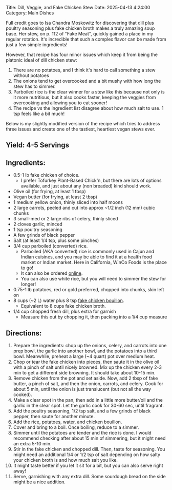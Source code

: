Title: Dill, Veggie, and Fake Chicken Stew
Date: 2025-04-13 4:24:00
Category: Main Dishes

Full credit goes to Isa Chandra Moskowitz for discovering that dill plus poultry seasoning plus fake chicken broth makes a truly amazing soup base. Her stew, on p. 112 of "Fake Meat", quickly gained a place in my regular rotation. It's incredible that such a complex flavor can be made from just a few simple ingredients!

However, that recipe has four minor issues which keep it from being the platonic ideal of dill chicken stew:

1. There are no potatoes, and I think it's hard to call something a stew without potatoes
2. The onions tend to get overcooked and a bit mushy with how long the stew has to simmer.
3. Parboiled rice is the clear winner for a stew like this because not only is it more nutritious, but it also cooks faster, keeping the veggies from overcooking and allowing you to eat sooner!
4. The recipe vs the ingredient list disagree about how much salt to use. 1 tsp feels like a bit much!

Below is my slightly modified version of the recipe which tries to address three issues and create one of the tastiest, heartiest vegan stews ever.

## Yield: 4-5 Servings

## Ingredients:

- 0.5-1 lb fake chicken of choice.
    - I prefer Tofurkey Plant-Based Chick'n, but there are lots of options available, and just about any (non breaded) kind should work.
- Olive oil (for frying, at least 1 tbsp)
- Vegan butter (for frying, at least 2 tbsp)
- 1 medium yellow onion, thinly sliced into half moons
- 2 large carrots, peeled and cut into approx ~1/2 inch (12 mm) cubic chunks
- 3 small-med or 2 large ribs of celery, thinly sliced
- 2 cloves garlic, minced
- 1 tsp poultry seasoning
- A few grinds of black pepper
- Salt (at least 1/4 tsp, plus some pinches)
- 3/4 cup parboiled (converted) rice.
    - Parboiled (AKA converted) rice is commonly used in Cajun and Indian cuisines, and you may be able to find it at a health food market or Indian market. Here in California, WinCo Foods is the place to go!
    - It can also be ordered [online](https://www.amazon.com/Zatarains-Long-Grain-Parboiled-White/dp/B00JPAV4QK/ref=sr_1_8?dib=eyJ2IjoiMSJ9.1Im9fT1EpV9pTV-Q2rZolz6mJv5Au9j-g_AOynzgoGWY2OtprkjIt2YZZRdBw9qwY8XW9bZY_iUemW_O3bu6KzNp3JbxVrWikKOHmnmzgoUri76Kl7lK5JSocR2YMdHkbcj1EgKvZpD-8Gou3Z3wRMTLJ9J-aIugRxCqJt17ne2jtwUSB3SAt6H2kef_Hw6sMB9zHcbVaUakHUqgXWxH-ef_nQee5cB_U9OVeuXTqTc1BgwJ-qFCskWIbq3_A4cXdzThkpUGwyjXZxMvVwLniicdrZXEV_cQqSByBIGhh34.aPVYHXJZ7l6P23Cja4AhGnTwXeKz3J71id1BgbJg7Vc&dib_tag=se&keywords=parboiled%2Brice&qid=1744588065&rdc=1&sr=8-8&th=1).
    - You can also use white rice, but you will need to simmer the stew for longer!
- 0.75-1 lb potatoes, red or gold preferred, chopped into chunks, skin left on
- 8 cups (~2 L) water plus 8 tsp [fake chicken bouillon](https://www.amazon.com/Better-Than-Bouillon-Chicken-Certified/dp/B000N7YKQK). 
    - Equivalent to 8 cups fake chicken broth.
- 1/4 cup chopped fresh dill, plus extra for garnish
    - Measure this out by chopping it, then packing into a 1/4 cup measure

## Directions:
1. Prepare the ingredients: chop up the onions, celery, and carrots into one prep bowl, the garlic into another bowl, and the potatoes into a third bowl. Meanwhile, preheat a large (~4 quart) pot over medium heat.
2. Chop or tear the fake chicken into pieces, then saute it in the olive oil with a pinch of salt until nicely browned. Mix up the chicken every 2-3 min to get a different side browning. It should take about 10-15 min.
3. Remove chicken from the pot and set aside. Now, add 2 tbsp of fake butter, a pinch of salt, and then the onion, carrots, and celery. Cook for about 5 min, until the onion is just translucent (but not all the way cooked).
4. Make a clear spot in the pan, then add in a little more butter/oil and the garlic in the clear spot. Let the garlic cook for 30-60 sec, until fragrant.
5. Add the poultry seasoning, 1/2 tsp salt, and a few grinds of black pepper, then saute for another minute.
6. Add the rice, potatoes, water, and chicken bouillon.
7. Cover and bring to a boil. Once boiling, reduce to a simmer.
8. Simmer until the potatoes are tender and the rice is done. I would recommend checking after about 15 min of simmering, but it might need an extra 5-10 min.
9. Stir in the fake chicken and chopped dill. Then, taste for seasoning. You might need an additional 1/4 or 1/2 tsp of salt depending on how salty your chicken broth is and how much salt you like.
10. It might taste better if you let it sit for a bit, but you can also serve right away!
11. Serve, garnishing with any extra dill. Some sourdough bread on the side might be a nice addition.  
